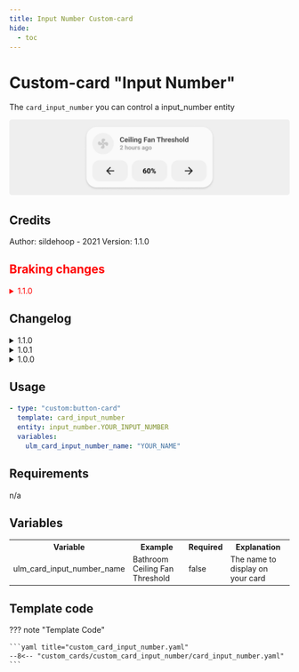 ```yaml
---
title: Input Number Custom-card
hide:
  - toc
---
```

<!-- markdownlint-disable MD046 -->

# Custom-card "Input Number"

The `card_input_number` you can control a input_number entity

![Input Number Card](../../assets/img/card_input_number.png)

## Credits

Author: sildehoop - 2021
Version: 1.1.0

<h2 style="color: red">Braking changes</h2>

<details style="color: red">
  <summary>1.1.0</summary>

```yaml
#OLD
- type: "custom:button-card"
  template:
    - card_input_number
  variables:
    ulm_card_input_number_name: "YOUR_NAME"
    ulm_card_input_number_entity: "input_number.YOUR_INPUT_NUMBER"
```

```yaml
#NEW
- type: "custom:button-card"
  template: card_input_number
  entity: input_number.YOUR_INPUT_NUMBER_ENTITY
  variables:
    ulm_card_input_number_name: "YOUR_CARD_NAME"
```

</details>

## Changelog

<details>
<summary>1.1.0</summary>
Adds ability to work with counter entities. Compatibility with input number entities is not affected.
</details>
<details>
<summary>1.0.1</summary>
Added option to leave ulm_card_input_number_name empty (takes the friendly_name of the entity)
Removed background from middle text (because it is not a button).
Removed variables ulm_card_input_number_entity.
</details>
<details>
<summary>1.0.0</summary>
Initial release
</details>

## Usage

```yaml
- type: "custom:button-card"
  template: card_input_number
  entity: input_number.YOUR_INPUT_NUMBER
  variables:
    ulm_card_input_number_name: "YOUR_NAME"
```

## Requirements

n/a

## Variables

<table>
<tr>
<th>Variable</th>
<th>Example</th>
<th>Required</th>
<th>Explanation</th>
</tr>
<tr>
<td>ulm_card_input_number_name</td>
<td>Bathroom Ceiling Fan Threshold</td>
<td>false</td>
<td>The name to display on your card</td>
</tr>
</table>

## Template code

??? note "Template Code"

    ```yaml title="custom_card_input_number.yaml"
    --8<-- "custom_cards/custom_card_input_number/card_input_number.yaml"
    ```

